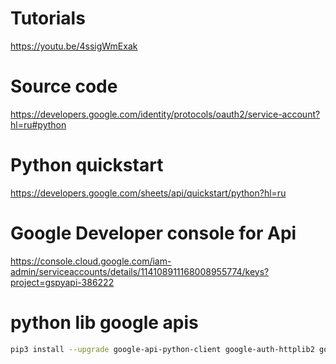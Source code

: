 # Tutorials
https://youtu.be/4ssigWmExak 

# Source code
https://developers.google.com/identity/protocols/oauth2/service-account?hl=ru#python

# Python quickstart
https://developers.google.com/sheets/api/quickstart/python?hl=ru

# Google Developer console for Api
https://console.cloud.google.com/iam-admin/serviceaccounts/details/114108911168008955774/keys?project=gspyapi-386222

# python lib google apis

```bash
pip3 install --upgrade google-api-python-client google-auth-httplib2 google-auth-oauthlib
```
